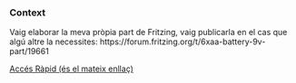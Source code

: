 ### Context

<p>Vaig elaborar la meva pròpia part de Fritzing, vaig publicarla en el cas que algú altre la necessites: https://forum.fritzing.org/t/6xaa-battery-9v-part/19661</p>

[Accés Ràpid (és el mateix enllaç)](https://forum.fritzing.org/t/6xaa-battery-9v-part/19661)